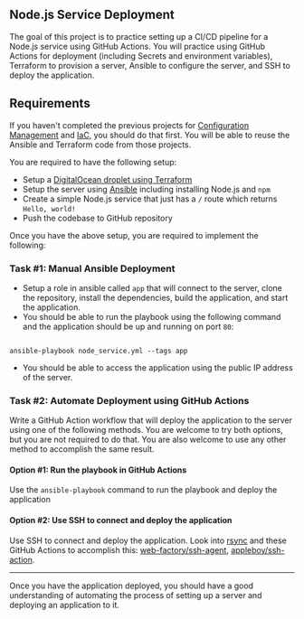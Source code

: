 ## Node.js Service Deployment



The goal of this project is to practice setting up a CI/CD pipeline for a Node.js service using GitHub Actions. You will practice using GitHub Actions for deployment (including Secrets and environment variables), Terraform to provision a server, Ansible to configure the server, and SSH to deploy the application.

## Requirements

If you haven't completed the previous projects for [Configuration Management](https://roadmap.sh/projects/configuration-management) and [IaC](https://roadmap.sh/projects/iac-digitalocean), you should do that first. You will be able to reuse the Ansible and Terraform code from those projects.

You are required to have the following setup:

* Setup a [DigitalOcean droplet using Terraform](https://roadmap.sh/projects/iac-digitalocean)
* Setup the server using [Ansible](https://roadmap.sh/projects/configuration-management) including installing Node.js and `npm`
* Create a simple Node.js service that just has a `/` route which returns `Hello, world!`
* Push the codebase to GitHub repository

Once you have the above setup, you are required to implement the following:

### Task #1: Manual Ansible Deployment

* Setup a role in ansible called `app` that will connect to the server, clone the repository, install the dependencies, build the application, and start the application.
* You should be able to run the playbook using the following command and the application should be up and running on port `80`:


```

ansible-playbook node_service.yml --tags app

```


* You should be able to access the application using the public IP address of the server.

### Task #2: Automate Deployment using GitHub Actions

Write a GitHub Action workflow that will deploy the application to the server using one of the following methods. You are welcome to try both options, but you are not required to do that. You are also welcome to use any other method to accomplish the same result.

#### Option #1: Run the playbook in GitHub Actions

Use the `ansible-playbook` command to run the playbook and deploy the application

#### Option #2: Use SSH to connect and deploy the application

Use SSH to connect and deploy the application. Look into [rsync](https://linux.die.net/man/1/rsync) and these GitHub Actions to accomplish this: [web-factory/ssh-agent](https://github.com/webfactory/ssh-agent), [appleboy/ssh-action](https://github.com/appleboy/ssh-action).

---

Once you have the application deployed, you should have a good understanding of automating the process of setting up a server and deploying an application to it.
